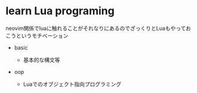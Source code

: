 # learn Lua programing

neovim関係でluaに触れることがそれなりにあるのでざっくりとLuaもやっておこうというモチベーション

- basic
    - 基本的な構文等

- oop
    - Luaでのオブジェクト指向プログラミング
